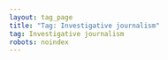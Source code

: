```yaml
---
layout: tag_page
title: "Tag: Investigative journalism"
tag: Investigative journalism
robots: noindex
---
```


